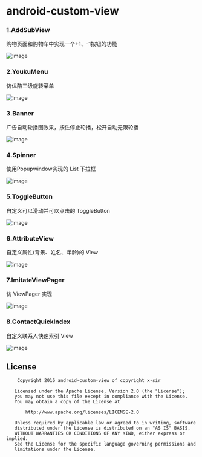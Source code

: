 
# android-custom-view

### 1.AddSubView

购物页面和购物车中实现一个+1、-1按钮的功能

![image](https://github.com/xinpengfei520/AddSubView/blob/master/screenshot/image.gif)

### 2.YoukuMenu

仿优酷三级旋转菜单

![image](https://github.com/xinpengfei520/AddSubView/blob/master/screenshot/youku_menu.png)

### 3.Banner

广告自动轮播图效果，按住停止轮播，松开自动无限轮播

![image](https://github.com/xinpengfei520/AddSubView/blob/master/screenshot/03_banner.png)

### 4.Spinner

使用Popupwindow实现的 List 下拉框

![image](https://github.com/xinpengfei520/AddSubView/blob/master/screenshot/04_spinner.png)

### 5.ToggleButton

自定义可以滑动并可以点击的 ToggleButton

![image](https://github.com/xinpengfei520/AddSubView/blob/master/screenshot/toggle_button.png)

### 6.AttributeView

自定义属性(背景、姓名、年龄)的 View

![image](https://github.com/xinpengfei520/AddSubView/blob/master/screenshot/attribute_view.png)

### 7.ImitateViewPager

仿 ViewPager 实现

![image](https://github.com/xinpengfei520/AddSubView/blob/master/screenshot/07_imitate_viewpager.png)

### 8.ContactQuickIndex

自定义联系人快速索引 View

![image](https://github.com/xinpengfei520/AddSubView/blob/master/screenshot/contact_quick_index.png)

## License

```
	Copyright 2016 android-custom-view of copyright x-sir

   Licensed under the Apache License, Version 2.0 (the "License");
   you may not use this file except in compliance with the License.
   You may obtain a copy of the License at

       http://www.apache.org/licenses/LICENSE-2.0

   Unless required by applicable law or agreed to in writing, software
   distributed under the License is distributed on an "AS IS" BASIS,
   WITHOUT WARRANTIES OR CONDITIONS OF ANY KIND, either express or implied.
   See the License for the specific language governing permissions and
   limitations under the License.
```
